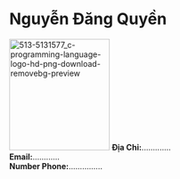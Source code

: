 <h1>Nguyễn Đăng Quyền</h1>
<p>
<img width="180" height="200" alt="513-5131577_c-programming-language-logo-hd-png-download-removebg-preview" src="https://github.com/user-attachments/assets/d79dedf9-0164-4fb8-9c93-93923e9452d9" 
relign="left" />
  <b>Địa Chỉ:</b>.............<br>
  <b>Email:</b>............<br>
  <b>Number Phone:</b>...............<br>
</p>






